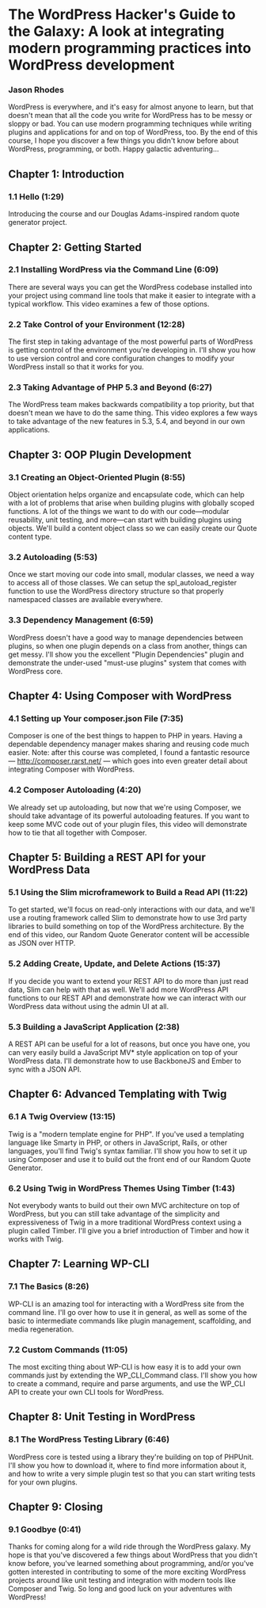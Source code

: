 # The WordPress Hacker's Guide to the Galaxy: A look at integrating modern programming practices into WordPress development
### Jason Rhodes

WordPress is everywhere, and it's easy for almost anyone to learn, but that doesn't mean that all the code you write for WordPress has to be messy or sloppy or bad. You can use modern programming techniques while writing plugins and applications for and on top of WordPress, too. By the end of this course, I hope you discover a few things you didn't know before about WordPress, programming, or both. Happy galactic adventuring...

## Chapter 1: Introduction

### 1.1 Hello (1:29)
Introducing the course and our Douglas Adams-inspired random quote generator project.


## Chapter 2: Getting Started

### 2.1 Installing WordPress via the Command Line (6:09)
There are several ways you can get the WordPress codebase installed into your project using command line tools that make it easier to integrate with a typical workflow. This video examines a few of those options.

### 2.2 Take Control of your Environment (12:28)
The first step in taking advantage of the most powerful parts of WordPress is getting control of the environment you're developing in. I'll show you how to use version control and core configuration changes to modify your WordPress install so that it works for you.

### 2.3 Taking Advantage of PHP 5.3 and Beyond (6:27)
The WordPress team makes backwards compatibility a top priority, but that doesn't mean we have to do the same thing. This video explores a few ways to take advantage of the new features in 5.3, 5.4, and beyond in our own applications.


## Chapter 3: OOP Plugin Development

### 3.1 Creating an Object-Oriented Plugin (8:55)
Object orientation helps organize and encapsulate code, which can help with a lot of problems that arise when building plugins with globally scoped functions. A lot of the things we want to do with our code—modular reusability, unit testing, and more—can start with building plugins using objects. We'll build a content object class so we can easily create our Quote content type.

### 3.2 Autoloading (5:53)
Once we start moving our code into small, modular classes, we need a way to access all of those classes. We can setup the spl_autoload_register function to use the WordPress directory structure so that properly namespaced classes are available everywhere.

### 3.3 Dependency Management (6:59)
WordPress doesn't have a good way to manage dependencies between plugins, so when one plugin depends on a class from another, things can get messy. I'll show you the excellent "Plugin Dependencies" plugin and demonstrate the under-used "must-use plugins" system that comes with WordPress core.


## Chapter 4: Using Composer with WordPress

### 4.1 Setting up Your composer.json File (7:35)
Composer is one of the best things to happen to PHP in years. Having a dependable dependency manager makes sharing and reusing code much easier. Note: after this course was completed, I found a fantastic resource — http://composer.rarst.net/ — which goes into even greater detail about integrating Composer with WordPress. 

### 4.2 Composer Autoloading (4:20)
We already set up autoloading, but now that we're using Composer, we should take advantage of its powerful autoloading features. If you want to keep some MVC code out of your plugin files, this video will demonstrate how to tie that all together with Composer.


## Chapter 5: Building a REST API for your WordPress Data

### 5.1 Using the Slim microframework to Build a Read API (11:22)
To get started, we'll focus on read-only interactions with our data, and we'll use a routing framework called Slim to demonstrate how to use 3rd party libraries to build something on top of the WordPress architecture. By the end of this video, our Random Quote Generator content will be accessible as JSON over HTTP.

### 5.2 Adding Create, Update, and Delete Actions (15:37)
If you decide you want to extend your REST API to do more than just read data, Slim can help with that as well. We'll add more WordPress API functions to our REST API and demonstrate how we can interact with our WordPress data without using the admin UI at all.

### 5.3 Building a JavaScript Application (2:38)
A REST API can be useful for a lot of reasons, but once you have one, you can very easily build a JavaScript MV* style application on top of your WordPress data. I'll demonstrate how to use BackboneJS and Ember to sync with a JSON API.


## Chapter 6: Advanced Templating with Twig

### 6.1 A Twig Overview (13:15)
Twig is a "modern template engine for PHP". If you've used a templating language like Smarty in PHP, or others in JavaScript, Rails, or other languages, you'll find Twig's syntax familiar. I'll show you how to set it up using Composer and use it to build out the front end of our Random Quote Generator.

### 6.2 Using Twig in WordPress Themes Using Timber (1:43)
Not everybody wants to build out their own MVC architecture on top of WordPress, but you can still take advantage of the simplicity and expressiveness of Twig in a more traditional WordPress context using a plugin called Timber. I'll give you a brief introduction of Timber and how it works with Twig.


## Chapter 7: Learning WP-CLI

### 7.1 The Basics (8:26)
WP-CLI is an amazing tool for interacting with a WordPress site from the command line. I'll go over how to use it in general, as well as some of the basic to intermediate commands like plugin management, scaffolding, and media regeneration.

### 7.2 Custom Commands (11:05)
The most exciting thing about WP-CLI is how easy it is to add your own commands just by extending the WP_CLI_Command class. I'll show you how to create a command, require and parse arguments, and use the WP_CLI API to create your own CLI tools for WordPress.


## Chapter 8: Unit Testing in WordPress

### 8.1 The WordPress Testing Library (6:46)
WordPress core is tested using a library they're building on top of PHPUnit. I'll show you how to download it, where to find more information about it, and how to write a very simple plugin test so that you can start writing tests for your own plugins.


## Chapter 9: Closing

### 9.1 Goodbye (0:41)
Thanks for coming along for a wild ride through the WordPress galaxy. My hope is that you've discovered a few things about WordPress that you didn't know before, you've learned something about programming, and/or you've gotten interested in contributing to some of the more exciting WordPress projects around like unit testing and integration with modern tools like Composer and Twig. So long and good luck on your adventures with WordPress!